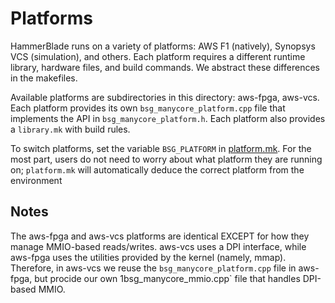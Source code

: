 # Platforms

HammerBlade runs on a variety of platforms: AWS F1 (natively),
Synopsys VCS (simulation), and others. Each platform requires a
different runtime library, hardware files, and build commands.
We abstract these differences in the makefiles. 

Available platforms are subdirectories in this directory: aws-fpga,
aws-vcs. Each platform provides its own `bsg_manycore_platform.cpp`
file that implements the API in `bsg_manycore_platform.h`. Each
platform also provides a `library.mk` with build rules.

To switch platforms, set the variable `BSG_PLATFORM` in
[platform.mk](../../platform.mk). For the most part, users
do not need to worry about what platform they are running on;
`platform.mk` will automatically deduce the correct platform from
the environment

## Notes

The aws-fpga and aws-vcs platforms are identical EXCEPT for how they
manage MMIO-based reads/writes. aws-vcs uses a DPI interface, while
aws-fpga uses the utilities provided by the kernel (namely,
mmap). Therefore, in aws-vcs we reuse the `bsg_manycore_platform.cpp`
file in aws-fpga, but procide our own 1bsg_manycore_mmio.cpp` file that
handles DPI-based MMIO.
